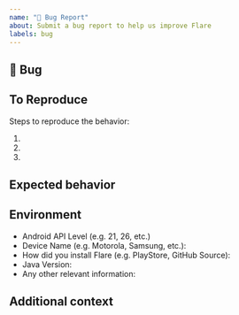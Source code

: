 ```yaml
---
name: "🐛 Bug Report"
about: Submit a bug report to help us improve Flare
labels: bug
---
```


## 🐛 Bug

<!-- A clear and concise description of what the bug is -->

## To Reproduce

Steps to reproduce the behavior:

1.
1.
1.

<!-- If you have a code sample, error messages, stack traces, please provide it here as well -->

## Expected behavior

<!-- A clear and concise description of what you expected to happen -->

## Environment

 - Android API Level (e.g. 21, 26, etc.)
 - Device Name (e.g. Motorola, Samsung, etc.):
 - How did you install Flare (e.g. PlayStore, GitHub Source):
 - Java Version: 
 - Any other relevant information: 

## Additional context

<!-- Add any other context about the problem here -->